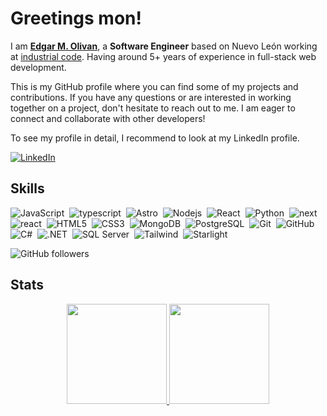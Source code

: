 
<H1>Greetings mon!</H1>

I am **[Edgar M. Olivan](https://github.com/edoriban)**, a **Software Engineer** based on Nuevo León working at [industrial code](https://www.industrial-code.com/). Having around 5+ years of experience in full-stack web development.

This is my GitHub profile where you can find some of my projects and contributions. If you have any questions or are interested in working together on a project, don't hesitate to reach out to me. I am eager to connect and collaborate with other developers!

To see my profile in detail, I recommend to look at my LinkedIn profile.

[![LinkedIn](https://img.shields.io/badge/LinkedIn-0077B5?style=flat&logo=linkedin&logoColor=white)](https://www.linkedin.com/in/edoriban/) 

## Skills

![JavaScript](https://img.shields.io/badge/JavaScript-F7DF1E?flat&logo=javascript&logoColor=black)&nbsp;
![typescript](https://img.shields.io/badge/TypeScript-007ACC?flat&logo=typescript&logoColor=white)&nbsp;
![Astro](https://img.shields.io/badge/astro-orange?flat&logo=astro&logoColor=white)&nbsp;
![Nodejs](https://img.shields.io/badge/Node.js-43853D?flat&logo=node.js&logoColor=white)&nbsp;
![React](https://img.shields.io/badge/-React-black?style=flat&logo=react)&nbsp;
![Python](https://img.shields.io/badge/Python-3776AB?flat&logo=python&logoColor=white)&nbsp;
![next](https://img.shields.io/badge/Next-000000?flat&logo=nextdotjs&logoColor=FFFFFF)&nbsp;
![react](https://img.shields.io/badge/React-20232A?flat&logo=react&logoColor=61DAFB)&nbsp;
![HTML5](https://img.shields.io/badge/HTML5-E34F26?flat&logo=html5&logoColor=white)&nbsp;
![CSS3](https://img.shields.io/badge/-CSS3-1572B6?flat&logo=css3)&nbsp;
![MongoDB](https://img.shields.io/badge/MongoDB-4EA94B?flat&logo=mongodb&logoColor=white)&nbsp;
![PostgreSQL](https://img.shields.io/badge/PostgreSQL-336791?flat&logo=postgresql&logoColor=white)&nbsp;
![Git](https://img.shields.io/badge/-Git-black?flat&logo=git)&nbsp;
![GitHub](https://img.shields.io/badge/-GitHub-181717?flat&logo=github)&nbsp;
![C#](https://img.shields.io/badge/C%23-239120?flat&logo=c-sharp&logoColor=white)&nbsp;
![.NET](https://img.shields.io/badge/.NET-purple?flat)&nbsp;
![SQL Server](https://img.shields.io/badge/Microsoft_SQL_Server-CC2927?flat&logo=microsoft-sql-server&logoColor=white)&nbsp;
![Tailwind](https://img.shields.io/badge/Tailwind-007ACC?flat&logo=tailwindcss&logoColor=white)&nbsp;
![Starlight](https://img.shields.io/badge/Vite-3254CC?flat&logo=Vite&logoColor=white)&nbsp;


![GitHub followers](https://img.shields.io/github/followers/edoriban)


## Stats

<p align="center">
<a href="https://github.com/edoriban">
  <img height="160em" src="https://github-readme-stats-eight-theta.vercel.app/api?username=edoriban&show_icons=true&theme=dracula&include_all_commits=true&count_private=true"/>
  <img height="160em" src="https://github-readme-stats-eight-theta.vercel.app/api/top-langs/?username=edoriban&layout=compact&langs_count=8&theme=dracula"/>
</a>
</p>


